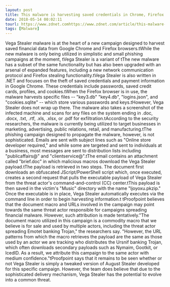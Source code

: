 ```yaml
---
layout: post
title: This malware is harvesting saved credentials in Chrome, Firefox browsers
date: 2018-05-14 00:02:11
tourl: https://www.zdnet.comhttps://www.zdnet.com/article/this-malware-is-harvesting-saved-credentials-in-chrome-firefox-browsers/
tags: [Malware]
---
```

Vega Stealer malware is at the heart of a new campaign designed to harvest saved financial data from Google Chrome and Firefox browsers.tWhile the new malware is only being utilized in simplistic and small phishing campaigns at the moment, tVega Stealer is a variant of tThe new malware has a subset of the same functionality but has also been upgraded with an arsenal of expanded features, including a new network communication protocol and Firefox stealing functionality.tVega Stealer is also written in .NET and focuses on the theft of saved credentials and payment information in Google Chrome. These credentials include passwords, saved credit cards, profiles, and cookies.tWhen the Firefox browser is in use, the malware harvests specific files -- "key3.db" "key4.db", "logins.json", and "cookies.sqlite" -- which store various passwords and keys.tHowever, Vega Stealer does not wrap up there. The malware also takes a screenshot of the infected machine and scans for any files on the system ending in .doc, .docx, .txt, .rtf, .xls, .xlsx, or .pdf for exfiltration.tAccording to the security researchers, the malware is currently being utilized to target businesses in marketing, advertising, public relations, retail, and manufacturing.tThe phishing campaign designed to propagate the malware, however, is not sophisticated. Emails are sent with subject lines such as "Online store developer required," and while some are targeted and sent to individuals at a business, most messages are sent to distribution lists including "publicaffairs@" and "clientservice@".tThe email contains an attachment called "brief.doc" in which malicious macros download the Vega Stealer payload.tThe payload is retrieved in two steps. The document first downloads an obfuscated JScript/PowerShell script which, once executed, creates a second request that pulls the executable payload of Vega Stealer from the threat actor's command-and-control (CC) center.tThis payload is then saved in the victim's "Music" directory with the name "ljoyoxu.pkzip." Once the executable is in place, Vega Stealer automatically executes via the command line in order to begin harvesting information.t tProofpoint believes that the document macro and URLs involved in the campaign may point towards the same threat actor responsible for campaigns spreading financial malware. However, such attribution is made tentatively."The document macro utilized in this campaign is a commodity macro that we believe is for sale and used by multiple actors, including the threat actor spreading Emotet banking Trojan," the researchers say. "However, the URL patterns from which the macro retrieves the payload are the same as those used by an actor we are tracking who distributes the Ursnif banking Trojan, which often downloads secondary payloads such as Nymaim, Gootkit, or IcedID. As a result, we attribute this campaign to the same actor with medium confidence."tProofpoint says that it remains to be seen whether or not Vega Stealer is simply a tweaked version of August Stealer developed for this specific campaign. However, the team does believe that due to the sophisticated delivery mechanism, Vega Stealer has the potential to evolve into a common threat.